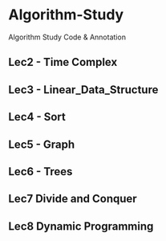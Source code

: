 # Algorithm-Study
Algorithm Study Code &amp; Annotation

## Lec2 - Time Complex

## Lec3 - Linear_Data_Structure

## Lec4 - Sort

## Lec5 - Graph

## Lec6 - Trees

## Lec7 Divide and Conquer

## Lec8 Dynamic Programming

